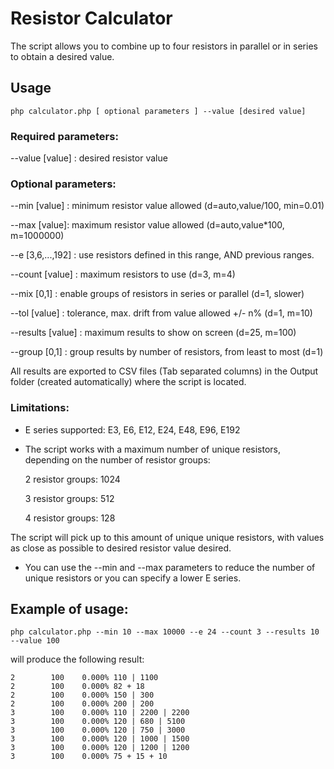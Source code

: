 # Resistor Calculator

The script allows you to combine up to four resistors in parallel or in series to obtain a desired value. 

## Usage 
```
php calculator.php [ optional parameters ] --value [desired value]
```
### Required parameters:

--value [value] : desired resistor value

### Optional parameters:

--min [value] : minimum resistor value allowed (d=auto,value/100, min=0.01)

--max [value]: maximum resistor value allowed (d=auto,value*100, m=1000000)

--e [3,6,...,192] : use resistors defined in this range, AND previous ranges.

--count [value] : maximum resistors to use (d=3, m=4)

--mix [0,1] : enable groups of resistors in series or parallel (d=1, slower)

--tol [value] : tolerance, max. drift from value allowed +/- n% (d=1, m=10)

--results [value] : maximum results to show on screen (d=25, m=100)

--group [0,1] : group results by number of resistors, from least to most (d=1)

All results are exported to CSV files (Tab separated columns) in the Output folder (created automatically) where the script is located. 

### Limitations: 

* E series supported: E3, E6, E12, E24, E48, E96, E192
* The script works with a maximum number of unique resistors, depending on the number of resistor groups:

  2 resistor groups: 1024

  3 resistor groups: 512

  4 resistor groups: 128 

The script will pick up to this amount of unique unique resistors, with values as close as possible to desired resistor value desired. 

* You can use the --min and --max parameters to reduce the number of unique resistors or you can specify a lower E series.

## Example of usage: 
```
php calculator.php --min 10 --max 10000 --e 24 --count 3 --results 10 --value 100
```
will produce the following result: 

```
2        100    0.000% 110 | 1100
2        100    0.000% 82 + 18
2        100    0.000% 150 | 300
2        100    0.000% 200 | 200
3        100    0.000% 110 | 2200 | 2200
3        100    0.000% 120 | 680 | 5100
3        100    0.000% 120 | 750 | 3000
3        100    0.000% 120 | 1000 | 1500
3        100    0.000% 120 | 1200 | 1200
3        100    0.000% 75 + 15 + 10
```
